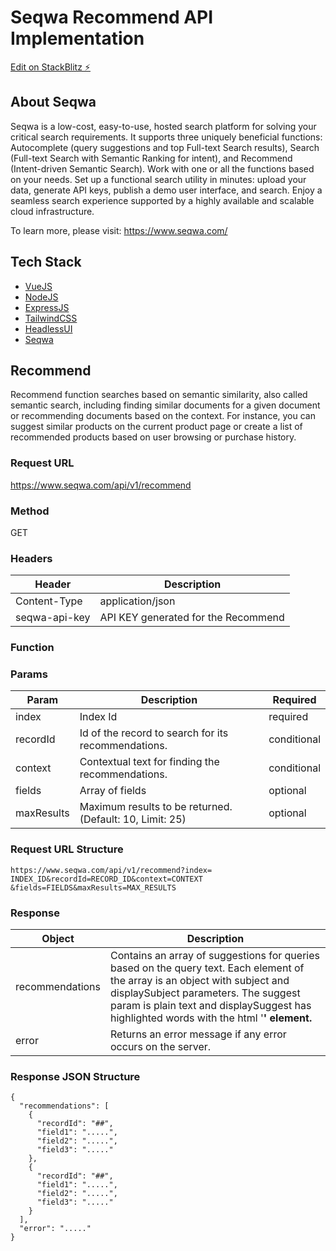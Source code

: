 # Seqwa Recommend API Implementation

[Edit on StackBlitz ⚡️](https://stackblitz.com/edit/seqwa-recommend-nextjs)

## About Seqwa

Seqwa is a low-cost, easy-to-use, hosted search platform for solving your critical search requirements. It supports three uniquely beneficial functions: Autocomplete (query suggestions and top Full-text Search results), Search (Full-text Search with Semantic Ranking for intent), and Recommend (Intent-driven Semantic Search). Work with one or all the functions based on your needs. Set up a functional search utility in minutes: upload your data, generate API keys, publish a demo user interface, and search. Enjoy a seamless search experience supported by a highly available and scalable cloud infrastructure.

To learn more, please visit: https://www.seqwa.com/

## Tech Stack

- [VueJS](https://vuejs.org/)
- [NodeJS](https://nodejs.org/en/)
- [ExpressJS](http://expressjs.com/)
- [TailwindCSS](https://tailwindcss.com/)
- [HeadlessUI](https://headlessui.dev/)
- [Seqwa](https://www.seqwa.com/)

## Recommend

Recommend function searches based on semantic similarity, also called semantic search, including finding similar documents for a given document or recommending documents based on the context. For instance, you can suggest similar products on the current product page or create a list of recommended products based on user browsing or purchase history.

### Request URL

https://www.seqwa.com/api/v1/recommend

### Method

GET

### Headers

| Header        | Description                         |
| ------------- | ----------------------------------- |
| Content-Type  | application/json                    |
| seqwa-api-key | API KEY generated for the Recommend |

### Function

### Params

| Param      | Description                                              | Required    |
| ---------- | -------------------------------------------------------- | ----------- |
| index      | Index Id                                                 | required    |
| recordId   | Id of the record to search for its recommendations.      | conditional |
| context    | Contextual text for finding the recommendations.         | conditional |
| fields     | Array of fields                                          | optional    |
| maxResults | Maximum results to be returned. (Default: 10, Limit: 25) | optional    |

### Request URL Structure

```
https://www.seqwa.com/api/v1/recommend?index=
INDEX_ID&recordId=RECORD_ID&context=CONTEXT
&fields=FIELDS&maxResults=MAX_RESULTS
```

### Response

| Object          | Description                                                                                                                                                                                                                                                    |
| --------------- | -------------------------------------------------------------------------------------------------------------------------------------------------------------------------------------------------------------------------------------------------------------- |
| recommendations | Contains an array of suggestions for queries based on the query text. Each element of the array is an object with subject and displaySubject parameters. The suggest param is plain text and displaySuggest has highlighted words with the html '<b>' element. |
| error           | Returns an error message if any error occurs on the server.                                                                                                                                                                                                    |

### Response JSON Structure

```
{
  "recommendations": [
    {
      "recordId": "##",
      "field1": ".....",
      "field2": ".....",
      "field3": "....."
    },
    {
      "recordId": "##",
      "field1": ".....",
      "field2": ".....",
      "field3": "....."
    }
  ],
  "error": "....."
}
```
